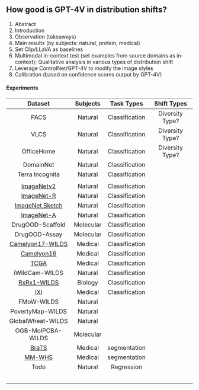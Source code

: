 

## How good is GPT-4V in distribution shifts?



1. Abstract
2. Introduction
3. Observation (takeaways)
4. Main results (by subjects: natural, protein, medical)
5. Set Clip/LLaVA as baselines
6. Multimodal in-context test (set examples from source domains as in-context); Qualitative analysis in various types of distribution shift
7. Leverage ControlNet/GPT-4V to modify the image styles
8. Calibration (based on confidence scores output by GPT-4V)



#### Experiments

|                           Dataset                            | Subjects |   Task Types   |   Shift Types   |
| :----------------------------------------------------------: | :------: | :------------: | :-------------: |
|                             PACS                             | Natural  | Classification | Diversity Type? |
|                             VLCS                             | Natural  | Classification | Diversity Type? |
|                          OfficeHome                          | Natural  | Classification | Diversity Type? |
|                          DomainNet                           | Natural  | Classification |                 |
|                       Terra Incognita                        | Natural  | Classification |                 |
|                                                              |          |                |                 |
|            [ImageNetv2](https://imagenetv2.org/)             | Natural  | Classification |                 |
| [ImageNet-R](https://paperswithcode.com/dataset/imagenet-r)  | Natural  | Classification |                 |
| [ImageNet Sketch](https://github.com/HaohanWang/ImageNet-Sketch) | Natural  | Classification |                 |
| [ImageNet-A](https://paperswithcode.com/dataset/imagenet-a)  | Natural  | Classification |                 |
|                         DrugOOD-Scaffold                     | Molecular| Classification |                 |
|                         DrugOOD-Assay                        | Molecular| Classification |                 |
| [Camelyon17-WILDS](https://pan.baidu.com/s/1mIzSewImtEisclPtTHGSyw) | Medical  | Classification |                 |
| [Camelyon16](https://pan.baidu.com/s/1UW_HLXXjjw5hUvBIUYPgbA)| Medical  | Classification |                 |
| [TCGA](https://portal.gdc.cancer.gov/)                       | Medical  | Classification |                 |
|                           iWildCam-WILDS                     | Natural  | Classification |                 |
|        [RxRx1-WILDS](https://www.rxrx.ai/rxrx1)              | Biology  | Classification |                 |
|        [IXI](http://brain-development.org/ixi-dataset/)      | Medical  | Classification |                 |
|                           FMoW-WILDS                         | Natural  |                |                 |
|                           PovertyMap-WILDS                   | Natural  |                |                 |
|                           GlobalWheat-WILDS                  | Natural  |                |                 |
|                           OGB-MolPCBA-WILDS                  | Molecular|                |                 |
|[BraTS](https://www.kaggle.com/datasets/dschettler8845/brats-2021-task1) | Medical  | segmentation |                 |
|[MM-WHS](https://mega.nz/folder/UNMF2YYI#1cqJVzo4p_wESv9P_pc8uA)| Medical|  segmentation  |                 |
|                             Todo                             | Natural  |   Regression   |                 |
|                                                              |          |                |                 |
|                                                              |          |                |                 |
|                                                              |          |                |                 |
|                                                              |          |                |                 |
|                                                              |          |                |                 |

